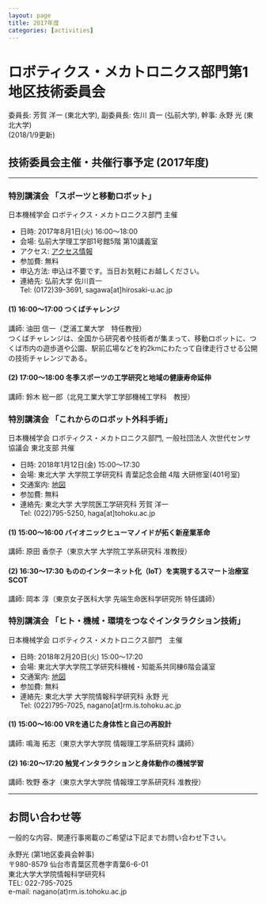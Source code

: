 ```yaml
---
layout: page
title: 2017年度
categories: [activities]
---
```


# ロボティクス・メカトロニクス部門第1地区技術委員会

委員長: 芳賀 洋一 (東北大学), 副委員長: 佐川 貢一 (弘前大学), 幹事: 永野 光 (東北大学)  
(2018/1/9更新)

## 技術委員会主催・共催行事予定 (2017年度)

---

### 特別講演会 「スポーツと移動ロボット」

日本機械学会 ロボティクス・メカトロニクス部門 主催

- 日時: 2017年8月1日(火) 16:00～18:00
- 会場: 弘前大学理工学部1号館5階 第10講義室
- アクセス: [アクセス情報](http://www.st.hirosaki-u.ac.jp/info/access.html)
- 参加費: 無料
- 申込方法: 申込は不要です。当日お気軽にお越しください。
- 連絡先: 弘前大学 佐川貢一  
  Tel: (0172)39-3691, sagawa[at]hirosaki-u.ac.jp

#### (1) 16:00～17:00 つくばチャレンジ
講師: 油田 信一（芝浦工業大学　特任教授）  
つくばチャレンジは、全国から研究者や技術者が集まって、移動ロボットに、つくば市内の遊歩道や公園、駅前広場などを約2kmにわたって自律走行させる公開の技術チャレンジである。

#### (2) 17:00～18:00 冬季スポーツの工学研究と地域の健康寿命延伸
講師: 鈴木 総一郎（北見工業大学工学部機械工学科　教授）

### 特別講演会 「これからのロボット外科手術」

日本機械学会 ロボティクス・メカトロニクス部門, 一般社団法人 次世代センサ協議会 東北支部 共催

- 日時: 2018年1月12日(金) 15:00～17:30
- 会場: 東北大学 大学院工学研究科 青葉記念会館 4階 大研修室(401号室)
- 交通案内: [地図](https://web.archive.org/web/20210413210345/https://www.eng.tohoku.ac.jp/map/?menu=campus&area=c&build=03)
- 参加費: 無料
- 連絡先: 東北大学 大学院医工学研究科 芳賀 洋一  
  Tel: (022)795-5250, haga[at]tohoku.ac.jp

#### (1) 15:00～16:00 バイオニックヒューマノイドが拓く新産業革命
講師: 原田 香奈子（東京大学 大学院工学系研究科 准教授）

#### (2) 16:30～17:30 もののインターネット化（IoT）を実現するスマート治療室SCOT
講師: 岡本 淳（東京女子医科大学 先端生命医科学研究所 特任講師）

### 特別講演会 「ヒト・機械・環境をつなぐインタラクション技術」

日本機械学会 ロボティクス・メカトロニクス部門　主催

- 日時: 2018年2月20日(火) 15:00～17:20
- 会場: 東北大学大学院工学研究科機械・知能系共同棟6階会議室
- 交通案内: [地図](https://web.archive.org/web/20210413210345/http://www.eng.tohoku.ac.jp/map/?menu=campus&area=a01&build=15)
- 参加費: 無料
- 連絡先: 東北大学 大学院情報科学研究科 永野 光  
  Tel: (022)795-7025, nagano[at]rm.is.tohoku.ac.jp

#### (1) 15:00～16:00 VRを通じた身体性と自己の再設計
講師: 鳴海 拓志（東京大学大学院 情報理工学系研究科 講師）

#### (2) 16:20～17:20 触覚インタラクションと身体動作の機械学習
講師: 牧野 泰才（東京大学大学院 情報理工学系研究科 准教授）

---

## お問い合わせ等

一般的な内容、関連行事掲載のご希望は下記までお問い合わせ下さい。

永野光 (第1地区委員会幹事)  
〒980-8579 仙台市青葉区荒巻字青葉6-6-01  
東北大学大学院情報科学研究科  
TEL: 022-795-7025  
e-mail: nagano(at)rm.is.tohoku.ac.jp
